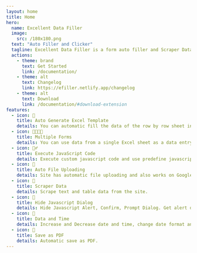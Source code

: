 ```yaml
---
layout: home
title: Home
hero:
  name: Excellent Data Filler
  image:
    src: /180x180.png
  text: "Auto Filler and Clicker"
  tagline: Excellent Data Filler is a form auto filler and Scraper Data. With the help of which you can fill the form through excel template and it is all automatic.
  actions:
    - theme: brand
      text: Get Started
      link: /documentation/
    - theme: alt
      text: Changelog
      link: https://efiller.netlify.app/changelog
    - theme: alt
      text: Download
      link: /documentation/#download-extension
features:
  - icon: 🧬
    title: Auto Generate Excel Template
    details: You can automatic fill the data of the row by row sheet in the form with the data from excel sheet, which is one of the easiest way to do data entry.
  - icon: 👨‍👩‍👧‍👦
    title: Multiple Forms
    details: You can use data from a single Excel sheet as a data entry in multiple forms.
  - icon: 🏃‍♂️
    title: Execute JavaScript Code
    details: Execute custom javascript code and use predefine javascript functions.
  - icon: 📂
    title: Auto File Uploading
    details: Site has automatic file uploading and also works on Google Forms and Microsoft Forms.
  - icon: 📜
    title: Scraper Data
    details: Scrape text and table data from the site.
  - icon: 💬
    title: Hide Javascript Dialog
    details: Hide Javascript Alert, Confirm, Prompt Dialog. Get alert dialog text.
  - icon: 📅
    title: Data and Time
    details: Increase and Decrease date and time, change date format and other actions.
  - icon: 📄
    title: Save as PDF
    details: Automatic save as PDF.
---
```


